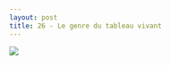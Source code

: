 ```yaml
---
layout: post
title: 26 - Le genre du tableau vivant
---
```


<img src="/img/26.legenredutableauvivant.jpg"/>


